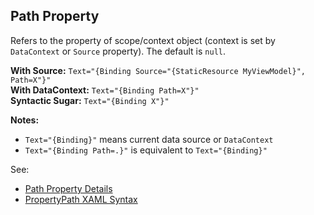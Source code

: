 ## Path Property
Refers to the property of scope/context object (context is set by `DataContext` or `Source` property). The default is `null`.


**With Source:** `Text="{Binding Source="{StaticResource MyViewModel}", Path=X"}"`    
**With DataContext:** `Text="{Binding Path=X"}"`    
**Syntactic Sugar:** `Text="{Binding X"}"`    

**Notes:**
* `Text="{Binding}"` means current data source or `DataContext`
* `Text="{Binding Path=.}"` is equivalent to `Text="{Binding}"` 

See:
* [Path Property Details](https://docs.microsoft.com/en-us/dotnet/api/system.windows.data.binding.path?view=netframework-4.7.2#remarks)
* [PropertyPath XAML Syntax](https://docs.microsoft.com/en-us/dotnet/framework/wpf/advanced/propertypath-xaml-syntax)

